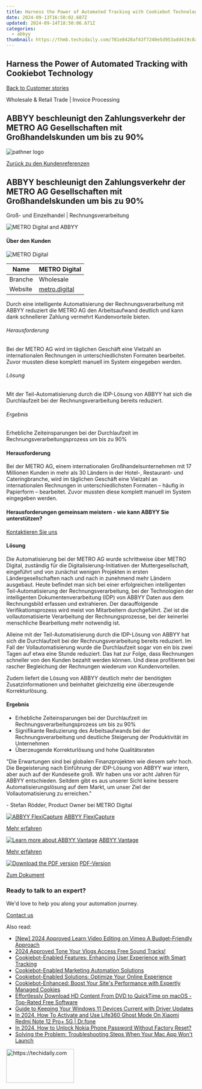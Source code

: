 ```yaml
---
title: Harness the Power of Automated Tracking with Cookiebot Technology
date: 2024-09-13T16:50:02.687Z
updated: 2024-09-14T18:50:06.671Z
categories:
  - abbyy
thumbnail: https://thmb.techidaily.com/781e8428af43f7240e5d953add419c8aa194f2d4e4f1f7a9a67dc80aa935e243.jpg
---
```


## Harness the Power of Automated Tracking with Cookiebot Technology

[Back to Customer stories](https://tools.techidaily.com/abbyy/products/)

Wholesale & Retail Trade | Invoice Processing

## ABBYY beschleunigt den Zahlungsverkehr der METRO AG Gesellschaften mit Großhandelskunden um bis zu 90%

![pathner logo](https://content.abbyy.com/-/media/project/abbyy/abbyy/logos-white/de/183288.png?h=40&iar=0&w=120)

[Zurück zu den Kundenreferenzen](https://tools.techidaily.com/abbyy/products/)

## ABBYY beschleunigt den Zahlungsverkehr der METRO AG Gesellschaften mit Großhandelskunden um bis zu 90% 

Groß- und Einzelhandel | Rechnungsverarbeitung 

![METRO Digital and ABBYY](https://static4.abbyy.com/abbyycommedia/36403/metro-digital-1.jpg) 

#### Über den Kunden

![METRO Digital](https://static5.abbyy.com/abbyycommedia/36404/logo_metrodigital.png) 

| Name    | METRO Digital                           |
| ------- | --------------------------------------- |
| Branche | Wholesale                               |
| Website | [metro.digital](https://metro.digital/) |

Durch eine intelligente Automatisierung der Rechnungsverarbeitung mit ABBYY reduziert die METRO AG den Arbeitsaufwand deutlich und kann dank schnellerer Zahlung vermehrt Kundenvorteile bieten.

###### Herausforderung

Bei der METRO AG wird im täglichen Geschäft eine Vielzahl an internationalen Rechnungen in unterschiedlichsten Formaten bearbeitet. Zuvor mussten diese komplett manuell im System eingegeben werden.

###### Lösung

Mit der Teil-Automatisierung durch die IDP-Lösung von ABBYY hat sich die Durchlaufzeit bei der Rechnungsverarbeitung bereits reduziert.

###### Ergebnis

Erhebliche Zeiteinsparungen bei der Durchlaufzeit im Rechnungsverarbeitungsprozess um bis zu 90%

#### Herausforderung

Bei der METRO AG, einem internationalen Großhandelsunternehmen mit 17 Millionen Kunden in mehr als 30 Ländern in der Hotel-, Restaurant- und Cateringbranche, wird im täglichen Geschäft eine Vielzahl an internationalen Rechnungen in unterschiedlichsten Formaten – häufig in Papierform – bearbeitet. Zuvor mussten diese komplett manuell im System eingegeben werden.

#### Herausforderungen gemeinsam meistern - wie kann ABBYY Sie unterstützen?  

[Kontaktieren Sie uns](https://tools.techidaily.com/abbyy/products/) 

#### Lösung

Die Automatisierung bei der METRO AG wurde schrittweise über METRO Digital, zuständig für die Digitalisierung-Initiativen der Muttergesellschaft, eingeführt und von zunächst wenigen Projekten in ersten Ländergesellschaften nach und nach in zunehmend mehr Ländern ausgebaut. Heute befindet man sich bei einer erfolgreichen intelligenten Teil-Automatisierung der Rechnungsverarbeitung, bei der Technologien der intelligenten Dokumentenverarbeitung (IDP) von ABBYY Daten aus dem Rechnungsbild erfassen und extrahieren. Der darauffolgende Verifikationsprozess wird meist von Mitarbeitern durchgeführt. Ziel ist die vollautomatisierte Verarbeitung der Rechnungsprozesse, bei der keinerlei menschliche Bearbeitung mehr notwendig ist.

Alleine mit der Teil-Automatisierung durch die IDP-Lösung von ABBYY hat sich die Durchlaufzeit bei der Rechnungsverarbeitung bereits reduziert. Im Fall der Vollautomatisierung wurde die Durchlaufzeit sogar von ein bis zwei Tagen auf etwa eine Stunde reduziert. Das hat zur Folge, dass Rechnungen schneller von den Kunden bezahlt werden können. Und diese profitieren bei rascher Begleichung der Rechnungen wiederum von Kundenvorteilen.

Zudem liefert die Lösung von ABBYY deutlich mehr der benötigten Zusatzinformationen und beinhaltet gleichzeitig eine überzeugende Korrekturlösung.

#### Ergebnis

* Erhebliche Zeiteinsparungen bei der Durchlaufzeit im Rechnungsverarbeitungsprozess um bis zu 90%
* Signifikante Reduzierung des Arbeitsaufwands bei der Rechnungsverarbeitung und deutliche Steigerung der Produktivität im Unternehmen
* Überzeugende Korrekturlösung und hohe Qualitätsraten

 "Die Erwartungen sind bei globalen Finanzprojekten wie diesem sehr hoch. Die Begeisterung nach Einführung der IDP-Lösung von ABBYY war intern, aber auch auf der Kundeseite groß. Wir haben uns vor acht Jahren für ABBYY entschieden. Seitdem gibt es aus unserer Sicht keine bessere Automatisierungslösung auf dem Markt, um unser Ziel der Vollautomatisierung zu erreichen."

 \- Stefan Rödder, Product Owner bei METRO Digital

[![ABBYY FlexiCapture](https://static2.abbyy.com/abbyycommedia/21380/4-flexicapture.jpg)](https://tools.techidaily.com/abbyy/products/) [ABBYY FlexiCapture](https://tools.techidaily.com/abbyy/products/) 

[Mehr erfahren](https://tools.techidaily.com/abbyy/products/) 

[![Learn more about ABBYY Vantage](https://static4.abbyy.com/abbyycommedia/35821/vantage_360x162.jpg)](https://tools.techidaily.com/abbyy/products/) [ABBYY Vantage](https://tools.techidaily.com/abbyy/products/) 

[Mehr erfahren](https://tools.techidaily.com/abbyy/products/) 

[![Download the PDF version](https://static2.abbyy.com/abbyycommedia/29440/10c-ecclesia-cover3-360x162.jpg)](https://static1.abbyy.com/abbyycommedia/36476/customerstory-intelligentedokumentenverarbeitung-metro-digital-de.pdf "PDF-Version") [PDF-Version](https://static1.abbyy.com/abbyycommedia/36476/customerstory-intelligentedokumentenverarbeitung-metro-digital-de.pdf "PDF-Version") 

[Zum Dokument](https://static1.abbyy.com/abbyycommedia/36476/customerstory-intelligentedokumentenverarbeitung-metro-digital-de.pdf "PDF-Version") 

### Ready to talk to an expert?

We'd love to help you along your automation journey.

[Contact us](https://tools.techidaily.com/abbyy/products/)

<ins class="adsbygoogle"
     style="display:block"
     data-ad-format="autorelaxed"
     data-ad-client="ca-pub-7571918770474297"
     data-ad-slot="1223367746"></ins>

<ins class="adsbygoogle"
     style="display:block"
     data-ad-client="ca-pub-7571918770474297"
     data-ad-slot="8358498916"
     data-ad-format="auto"
     data-full-width-responsive="true"></ins>

<span class="atpl-alsoreadstyle">Also read:</span>
<div><ul>
<li><a href="https://vimeo-videos.techidaily.com/new-2024-approved-learn-video-editing-on-vimeo-a-budget-friendly-approach/"><u>[New] 2024 Approved Learn Video Editing on Vimeo A Budget-Friendly Approach</u></a></li>
<li><a href="https://facebook-video-share.techidaily.com/2024-approved-tone-your-vlogs-access-free-sound-tracks/"><u>2024 Approved Tone Your Vlogs Access Free Sound Tracks!</u></a></li>
<li><a href="https://solve-hot.techidaily.com/cookiebot-enabled-features-enhancing-user-experience-with-smart-tracking/"><u>Cookiebot-Enabled Features: Enhancing User Experience with Smart Tracking</u></a></li>
<li><a href="https://solve-hot.techidaily.com/cookiebot-enabled-marketing-automation-solutions/"><u>Cookiebot-Enabled Marketing Automation Solutions</u></a></li>
<li><a href="https://solve-hot.techidaily.com/cookiebot-enabled-solutions-optimize-your-online-experience/"><u>Cookiebot-Enabled Solutions: Optimize Your Online Experience</u></a></li>
<li><a href="https://solve-hot.techidaily.com/cookiebot-enhanced-boost-your-sites-performance-with-expertly-managed-cookies/"><u>Cookiebot-Enhanced: Boost Your Site's Performance with Expertly Managed Cookies</u></a></li>
<li><a href="https://blog-min.techidaily.com/effortlessly-download-hd-content-from-dvd-to-quicktime-on-macos-top-rated-free-software/"><u>Effortlessly Download HD Content From DVD to QuickTime on macOS - Top-Rated Free Software</u></a></li>
<li><a href="https://tech-revival.techidaily.com/guide-to-keeping-your-windows-11-devices-current-with-driver-updates/"><u>Guide to Keeping Your Windows 11 Devices Current with Driver Updates</u></a></li>
<li><a href="https://location-social.techidaily.com/in-2024-how-to-activate-and-use-life360-ghost-mode-on-xiaomi-redmi-note-12-proplus-5g-drfone-by-drfone-virtual-android/"><u>In 2024, How To Activate and Use Life360 Ghost Mode On Xiaomi Redmi Note 12 Pro+ 5G | Dr.fone</u></a></li>
<li><a href="https://easy-unlock-android.techidaily.com/in-2024-how-to-unlock-nokia-phone-password-without-factory-reset-by-drfone-android/"><u>In 2024, How to Unlock Nokia Phone Password Without Factory Reset?</u></a></li>
<li><a href="https://techno-recovery.techidaily.com/solving-the-problem-troubleshooting-steps-when-your-mac-app-wont-launch/"><u>Solving the Problem: Troubleshooting Steps When Your Mac App Won't Launch</u></a></li>
</ul></div>

<!-- affiliate ads begin -->
<a href="https://25home.pxf.io/c/5597632/2123470/16836" target="_top" id="2123470">
  <img src="//a.impactradius-go.com/display-ad/16836-2123470" border="0" alt="https://techidaily.com" width="180" height="90"/>
</a>
<img height="0" width="0" src="https://25home.pxf.io/i/5597632/2123470/16836" style="position:absolute;visibility:hidden;" border="0" />
<!-- affiliate ads end -->

